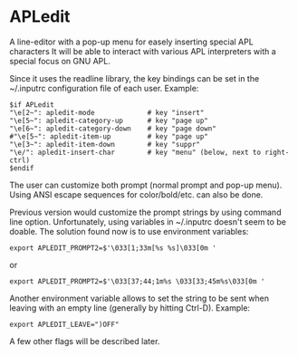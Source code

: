 APLedit
=======

A line-editor with a pop-up menu for easely inserting special APL characters
It will be able to interact with various APL interpreters with a special focus
on GNU APL.

Since it uses the readline library, the key bindings can be set in the ~/.inputrc
configuration file of each user. Example:

    $if APLedit
    "\e[2~": apledit-mode             # key "insert"
    "\e[5~": apledit-category-up      # key "page up"
    "\e[6~": apledit-category-down    # key "page down"
    #"\e[5~": apledit-item-up         # key "page up"
    "\e[3~": apledit-item-down        # key "suppr"
    "\e/": apledit-insert-char        # key "menu" (below, next to right-ctrl)
    $endif

The user can customize both prompt (normal prompt and pop-up menu). Using ANSI
escape sequences for color/bold/etc. can also be done.

Previous version would customize the prompt strings by using command line option.
Unfortunately, using variables in ~/.inputrc doesn't seem to be doable. The
solution found now is to use environment variables:

    export APLEDIT_PROMPT2=$'\033[1;33m[%s %s]\033[0m '

or

    export APLEDIT_PROMPT2=$'\033[37;44;1m%s \033[33;45m%s\033[0m '

Another environment variable allows to set the string to be sent when leaving with an empty line (generally by hitting Ctrl-D). Example:

    export APLEDIT_LEAVE=")OFF"

A few other flags will be described later.
